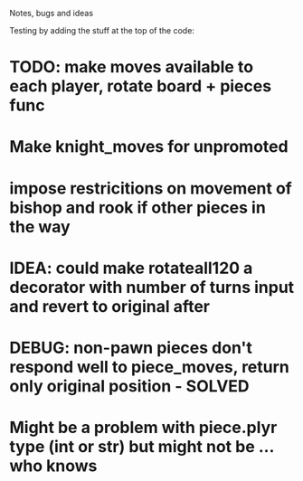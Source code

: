 Notes, bugs and ideas

Testing by adding the stuff at the top of the code:

# TODO: make moves available to each player, rotate board + pieces func
# Make knight_moves for unpromoted
# impose restricitions on movement of bishop and rook if other pieces in the way

# IDEA: could make rotateall120 a decorator with number of turns input and revert to original after

# DEBUG: non-pawn pieces don't respond well to piece_moves, return only original position - SOLVED
# Might be a problem with piece.plyr type (int or str) but might not be ... who knows
